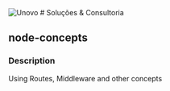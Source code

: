<img alt="Unovo" src="https://www.unovo.com.br/wp-content/uploads/2014/08/logo.png" />
# Soluções & Consultoria

## node-concepts
### Description
Using Routes, Middleware and other concepts
